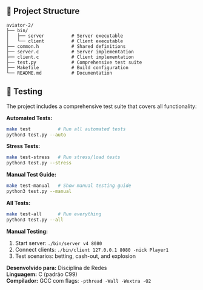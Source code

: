 

## 📁 Project Structure

```
aviator-2/
├── bin/
│   ├── server          # Server executable
│   └── client          # Client executable
├── common.h            # Shared definitions
├── server.c            # Server implementation
├── client.c            # Client implementation
├── test.py             # Comprehensive test suite
├── Makefile            # Build configuration
└── README.md           # Documentation
```

## 🧪 Testing

The project includes a comprehensive test suite that covers all functionality:

**Automated Tests:**
```bash
make test          # Run all automated tests
python3 test.py --auto
```

**Stress Tests:**
```bash
make test-stress   # Run stress/load tests  
python3 test.py --stress
```

**Manual Test Guide:**
```bash
make test-manual   # Show manual testing guide
python3 test.py --manual
```

**All Tests:**
```bash
make test-all      # Run everything
python3 test.py --all
```

**Manual Testing:**
1. Start server: `./bin/server v4 8080`
2. Connect clients: `./bin/client 127.0.0.1 8080 -nick Player1`
3. Test scenarios: betting, cash-out, and explosion

**Desenvolvido para:** Disciplina de Redes  
**Linguagem:** C (padrão C99)  
**Compilador:** GCC com flags: `-pthread -Wall -Wextra -O2` 
